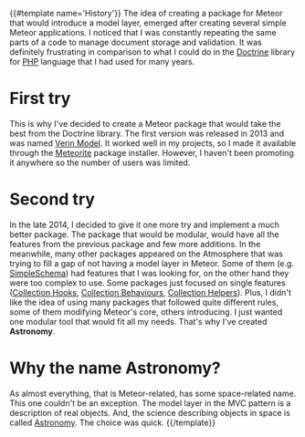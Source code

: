 {{#template name='History'}}
The idea of creating a package for Meteor that would introduce a model layer, emerged after creating several simple Meteor applications. I noticed that I was constantly repeating the same parts of a code to manage document storage and validation. It was definitely frustrating in comparison to what I could do in the [Doctrine](http://www.doctrine-project.org/) library for [PHP](https://php.net/) language that I had used for many years.

# First try

This is why I've decided to create a Meteor package that would take the best from the Doctrine library. The first version was released in 2013 and was named [Verin Model](https://github.com/jagi/verin-model). It worked well in my projects, so I made it available through the [Meteorite](https://github.com/oortcloud/meteorite/) package installer. However, I haven't been promoting it anywhere so the number of users was limited.

# Second try

In the late 2014, I decided to give it one more try and implement a much better package. The package that would be modular, would have all the features from the previous package and few more additions. In the meanwhile, many other packages appeared on the Atmosphere that was trying to fill a gap of not having a model layer in Meteor. Some of them (e.g. [SimpleSchema](https://atmospherejs.com/aldeed/simple-schema)) had features that I was looking for, on the other hand they were too complex to use. Some packages just focused on single features ([Collection Hooks](https://atmospherejs.com/matb33/collection-hooks), [Collection Behaviours](https://atmospherejs.com/sewdn/collection-behaviours), [Collection Helpers](https://atmospherejs.com/dburles/collection-helpers)). Plus, I didn't like the idea of using many packages that followed quite different rules, some of them modifying Meteor's core, others introducing. I just wanted one modular tool that would fit all my needs. That's why I've created **Astronomy**.

# Why the name Astronomy?

As almost everything, that is Meteor-related, has some space-related name. This one couldn't be an exception. The model layer in the MVC pattern is a description of real objects. And, the science describing objects in space is called [Astronomy](http://en.wikipedia.org/wiki/Astronomy). The choice was quick.
{{/template}}
